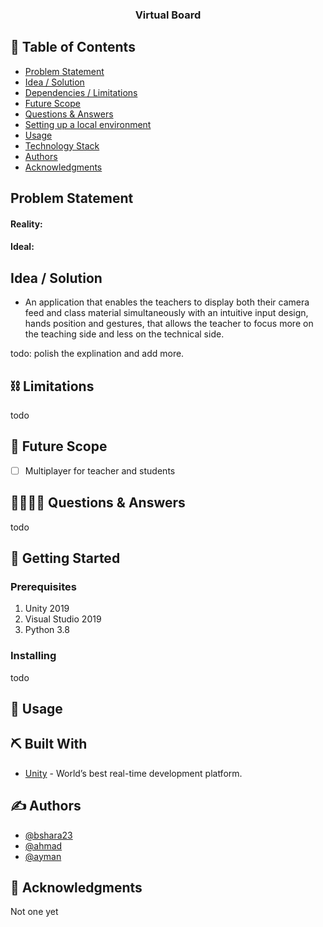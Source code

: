 
<h3 align="center">Virtual Board</h3>



## 📝 Table of Contents

- [Problem Statement](#problem_statement)
- [Idea / Solution](#solution)
- [Dependencies / Limitations](#limitations)
- [Future Scope](#future_scope)
- [Questions & Answers](#QA)
- [Setting up a local environment](#getting_started)
- [Usage](#usage)
- [Technology Stack](#tech_stack)
- [Authors](#authors)
- [Acknowledgments](#acknowledgments)

## Problem Statement <a name = "problem_statement"></a>


#### Reality: 

#### Ideal:




## Idea / Solution <a name = "solution"></a>
- An application that enables the teachers to display both their camera feed and class material simultaneously with an intuitive input design, hands position and gestures, that allows the teacher to focus more on the teaching side and less on the technical side.

todo: polish the explination and add more.



## ⛓️ Limitations <a name = "limitations"></a>

todo

## 🚀 Future Scope <a name = "future_scope"></a>


- [ ] Multiplayer for teacher and students



## 🙋‍♂️🙋‍♀️ Questions & Answers <a name = "QA"></a>

todo

## 🏁 Getting Started <a name = "getting_started"></a>




### Prerequisites

1. Unity 2019
1. Visual Studio 2019
2. Python 3.8

### Installing

todo


## 🎈 Usage <a name="usage"></a>



## ⛏️ Built With <a name = "tech_stack"></a>

- [Unity](https://unity.com/) - World’s best real-time development platform.


## ✍️ Authors <a name = "authors"></a>

- [@bshara23](https://github.com/bshara23)
- [@ahmad](https://github.com/bshara23)
- [@ayman](https://github.com/bshara23)

## 🎉 Acknowledgments <a name = "acknowledgments"></a>

Not one yet

